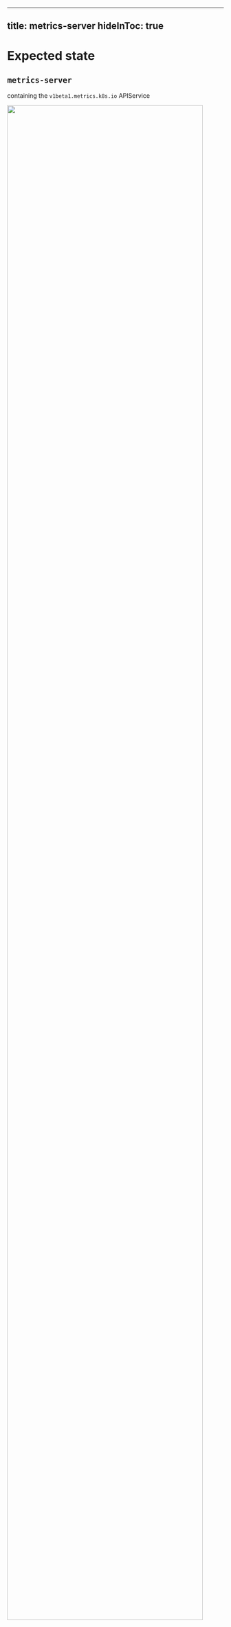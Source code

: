 
---
title: metrics-server
hideInToc: true
---

# Expected state

<div class="grid grid-cols-3 w-full gap-4" >
<div class="col-span-2" >

## `metrics-server`

containing the `v1beta1.metrics.k8s.io` APIService

<img border="rounded" src="/images/metrics-server-workload.png" alt="" width="95%">

</div>
<div>

## `metrics-ns`

containing `kube-metrics` namespace manifest

<img border="rounded" src="/images/metrics-ns-workload.png" alt="">

</div>
</div>

---
title: metrics-server
hideInToc: true
---

# Incident state

<div class="grid grid-cols-3 w-full gap-4" >
<div class="col-span-2" >

## `metrics-server`

<br>

<img border="rounded" src="/images/metrics-server-workload-deleted.png" alt="" >

</div>
<div>

## `metrics-ns`

<br>

<img border="rounded" src="/images/metrics-ns-workload-deleted.png" alt="">

</div>
</div>